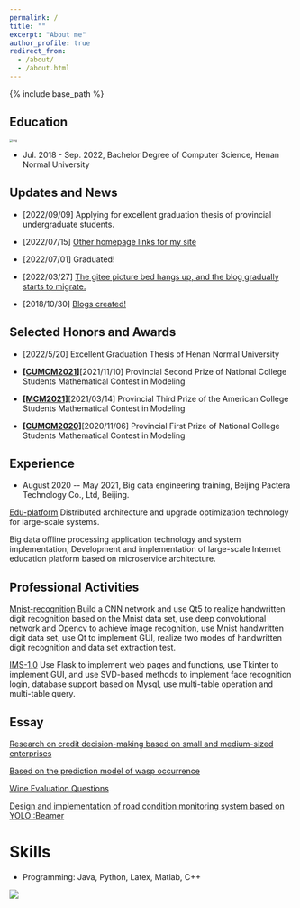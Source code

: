 ```yaml
---
permalink: /
title: ""
excerpt: "About me"
author_profile: true
redirect_from: 
  - /about/
  - /about.html
---
```


{% include base_path %}


## Education

<img src="../images/htulogo.png" alt="img" style="zoom: 33%;" />

- Jul. 2018 - Sep. 2022, Bachelor Degree of Computer Science, Henan Normal University

## Updates and News

- [2022/09/09] Applying for excellent graduation thesis of provincial undergraduate students.

- [2022/07/15] [Other homepage links for my site](https://cay-iota.vercel.app/)

- [2022/07/01] Graduated!

- [2022/03/27] [The gitee picture bed hangs up, and the blog gradually starts to migrate.](https://www.cnblogs.com/ebxeax)

- [2018/10/30] [Blogs created!](https://ebxeax.github.io/year-archive/)

## Selected Honors and Awards

- [2022/5/20] Excellent Graduation Thesis of Henan Normal University

- [**[CUMCM2021]**](http://www.mcm.edu.cn)[2021/11/10] Provincial Second Prize of National College Students Mathematical Contest in Modeling
- [**[MCM2021]**](https://www.comap.com)[2021/03/14] Provincial Third Prize of the American College Students Mathematical Contest in Modeling
- [**[CUMCM2020]**](http://www.mcm.edu.cn)[2020/11/06] Provincial First Prize of National College Students Mathematical Contest in Modeling

## Experience

- August 2020 -- May 2021, Big data engineering training, Beijing Pactera Technology Co., Ltd, Beijing.

[Edu-platform](https://github.com/ebxeax/edu_platform) Distributed architecture and upgrade optimization technology for large-scale systems.

Big data offline processing application technology and system implementation, Development and implementation of large-scale Internet education platform based on microservice architecture.

## Professional Activities 


[Mnist-recognition](https://github.com/ebxeax/mnist-recognization) Build a CNN network and use Qt5 to realize handwritten digit recognition based on the Mnist data set, use deep convolutional network and Opencv to achieve image recognition, use Mnist handwritten digit data set, use Qt to implement GUI, realize two modes of handwritten digit recognition and data set extraction test.

[IMS-1.0](https://gitee.com/ebxeax/ims) Use Flask to implement web pages and functions, use Tkinter to implement GUI, and use SVD-based methods to implement face recognition login, database support based on Mysql, use multi-table operation and multi-table query.

## Essay 

[Research on credit decision-making based on small and medium-sized enterprises](https://github.com/ebxeax/ebxeax.github.io/blob/main/paper/2020cumcm.pdf)

[Based on the prediction model of wasp occurrence](https://github.com/ebxeax/ebxeax.github.io/blob/main/paper/2021mcm)

[Wine Evaluation Questions](https://github.com/ebxeax/ebxeax.github.io/blob/main/paper/wine.pdf)


[Design and implementation of road condition monitoring system based on YOLO::Beamer](https://github.com/ebxeax/ebxeax.github.io/blob/main/paper/Design_and_implementation_of_road_condition_monitoring_system_based_on_YOLO.pdf)

Skills
======
* Programming: Java, Python, Latex, Matlab, C++

<a href="https://clustrmaps.com/site/1bpdo"  title="Visit tracker"><img src="//www.clustrmaps.com/map_v2.png?d=H6tLzjFYVpTxMgP3h_KHtGeH9jve38SteMCEVApkrMo&cl=ffffff" /></a>